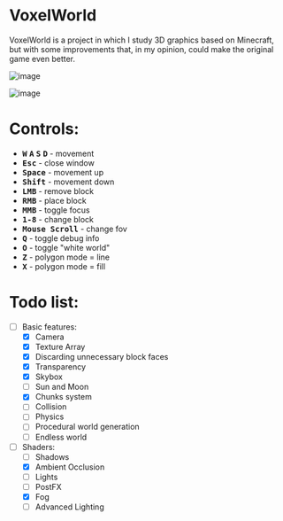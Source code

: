 # VoxelWorld

VoxelWorld is a project in which I study 3D graphics based on Minecraft, but with some improvements that, in my opinion, could make the original game even better.

![image](https://github.com/user-attachments/assets/119eb8f8-fc9d-4f16-bc95-0e5871ffd6ed)

![image](https://github.com/user-attachments/assets/a9767b0b-f3f6-4efe-987c-a8741c205780)

# Controls:
- <kbd>**W**</kbd> <kbd>**A**</kbd> <kbd>**S**</kbd> <kbd>**D**</kbd> - movement
- <kbd>**Esc**</kbd> - close window
- <kbd>**Space**</kbd> - movement up
- <kbd>**Shift**</kbd> - movement down
- <kbd>**LMB**</kbd> - remove block
- <kbd>**RMB**</kbd> - place block
- <kbd>**MMB**</kbd> - toggle focus
- <kbd>**1-8**</kbd> - change block
- <kbd>**Mouse Scroll**</kbd> - change fov
- <kbd>**Q**</kbd> - toggle debug info
- <kbd>**O**</kbd> - toggle "white world"
- <kbd>**Z**</kbd> - polygon mode = line
- <kbd>**X**</kbd> - polygon mode = fill

# Todo list:
- [ ] Basic features:
  - [x] Camera
  - [x] Texture Array
  - [x] Discarding unnecessary block faces
  - [x] Transparency
  - [x] Skybox
  - [ ] Sun and Moon
  - [x] Chunks system
  - [ ] Collision
  - [ ] Physics
  - [ ] Procedural world generation
  - [ ] Endless world
- [ ] Shaders:
  - [ ] Shadows
  - [x] Ambient Occlusion
  - [ ] Lights
  - [ ] PostFX
  - [x] Fog
  - [ ] Advanced Lighting
